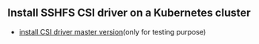 ## Install SSHFS CSI driver on a Kubernetes cluster

 - [install CSI driver master version](./install-csi-driver-master.md)(only for testing purpose)
